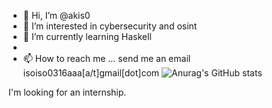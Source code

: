 - 👋 Hi, I’m @akis0
- 👀 I’m interested in cybersecurity and osint
- 🌱 I’m currently learning Haskell
- <!---💞️ I’m looking to collaborate on ... --->
- 📫 How to reach me ... send me an email isoiso0316aaa[a/t]gmail[dot]com
![Anurag's GitHub stats](https://github-readme-stats.vercel.app/api?username=akis0)

I'm looking for an internship.




<!---
akis0/akis0 is a ✨ special ✨ repository because its `README.md` (this file) appears on your GitHub profile.
You can click the Preview link to take a look at your changes.
--->
